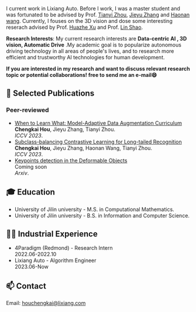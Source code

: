 I current work in Lixiang Auto. Before I work, I was a master student and was fortunated to be advised by Prof. [Tianyi Zhou](https://tianyizhou.github.io/), [Jieyu Zhang](https://jieyuz2.github.io/) and [Haonan wang](https://charles-haonan-wang.me/). Currently, I fouses on the 3D vision and dose some interesting reserach advised by Prof. [Huazhe Xu](http://hxu.rocks/) and Prof. [Lin Shao](https://linsats.github.io/). 

**Research Interests**: My current research interests are **Data-centric AI , 3D vision, Automatic Drive** .My academic goal is to popularize autonomous driving technology in all areas of people's lives, and to research more efficient and trustworthy AI technologies for human development.

**If you are interested in my research and want to discuss relevant research topic or potential collaborations! free to send me an e-mail:smile:**

## 📝 Selected Publications

### Peer-reviewed
- [When to Learn What: Model-Adaptive Data Augmentation Curriculum]()
<br>**Chengkai Hou**, Jieyu Zhang, Tianyi Zhou.
<br>*ICCV 2023*.
- [Subclass-balancing Contrastive Learning for Long-tailed Recognition]()
<br>**Chengkai Hou**, Jieyu Zhang, Haonan Wang, Tianyi Zhou.
<br>*ICCV 2023*.
- [Keypoints detection in the Deformable Objects ]()
<br> Coming soon
<br>*Arxiv*.



## 🎓 Education
- University of Jilin university - M.S. in Computational Mathematics. 
- University of Jilin university - B.S. in Information and Computer Science. 

## 👨‍💻 Industrial Experience
- 4Paradigm  (Redmond) - Research Intern
<br> 2022.06-2022.10
- Lixiang Auto - Algorithm Engineer
<br> 2023.06-Now


## 📫 Contact
Email: houchengkai@lixiang.com

